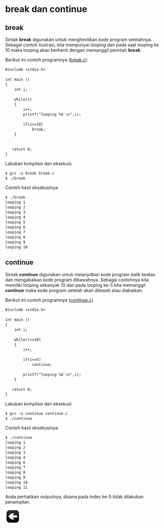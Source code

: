 # break dan continue

## break

Sintak **break** digunakan untuk menghentikan kode program setelahnya. Sebagai contoh ilustrasi, kita mempunyai looping dan pada saat looping ke 10 maka looping akan berhenti dengan memanggil perintah **break**.

Berikut ini contoh programnya ([break.c](../src/break.c)).

	#include <stdio.h>
	 
	int main ()
	{
	    int i;
	
	    while(1)
	    {
			i++;
	        printf("looping %d \n",i);
			
			if(i>=10)
				break;
	    }
	
	      
	   return 0;
	}

Lakukan kompilasi dan eksekusi.

	$ gcc -o break break.c
	$ ./break

Contoh hasil eksekusinya:

	$ ./break
	looping 1
	looping 2
	looping 3
	looping 4
	looping 5
	looping 6
	looping 7
	looping 8
	looping 9
	looping 10


## continue

Sintak **continue** digunakan untuk melanjutkan kode program balik keatas dan mengabaikan kode program dibawahnya. Sebagai contohnya kita memiliki looping sebanyak 10 dan pada looping ke-5 kita memanggil **continue** maka kode program setelah akan dilewati atau diabaikan.

Berikut ini contoh programnya ([continue.c](../src/continue.c)).


	#include <stdio.h>
	 
	int main ()
	{
	    int i;
	
	    while(i<=10)
	    {
			i++;
			
			if(i==5)
				continue;
				
	        printf("looping %d \n",i);				
	    }
	      
	   return 0;
	}

Lakukan kompilasi dan eksekusi.

	$ gcc -o continue continue.c
	$ ./continue

Contoh hasil eksekusinya:

	$ ./continue
	looping 1
	looping 2
	looping 3
	looping 4
	looping 6
	looping 7
	looping 8
	looping 9
	looping 10
	looping 11

Anda perhatikan outputnya, disana pada index ke-5 tidak dilakukan penampilan.


[![Kembali ke menu utama](images/back.png "Kembali menu utama")](/README.md)